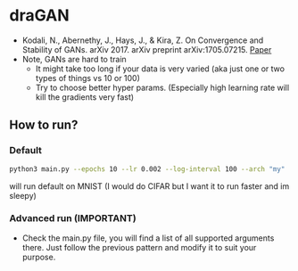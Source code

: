 # draGAN

- Kodali, N., Abernethy, J., Hays, J., & Kira, Z. On Convergence and Stability of GANs. arXiv 2017. arXiv preprint arXiv:1705.07215. 
[Paper]( https://arxiv.org/abs/1705.07215 )
- Note, GANs are hard to train
    - It might take too long if your data is very varied (aka just one or two types of things vs 10 or 100)
    - Try to choose better hyper params. (Especially high learning rate will kill the gradients very fast)

## How to run?

### Default
```bash
python3 main.py --epochs 10 --lr 0.002 --log-interval 100 --arch "my"
```
will run default  on MNIST (I would do CIFAR but I want it to run faster and im sleepy)

### Advanced run (IMPORTANT)

- Check the main.py file, you will find a list of all supported arguments there. Just follow the previous pattern and modify it to suit your purpose.
